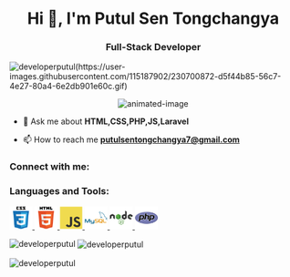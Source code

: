 <h1 align="center">Hi 👋, I'm Putul Sen Tongchangya</h1>
<h3 align="center">Full-Stack Developer</h3>

<p align="left"> <img src="https://komarev.com/ghpvc/?username=developerputul&label=Profile%20views&color=0e75b6&style=flat" alt="developerputul" />(https://user-images.githubusercontent.com/115187902/230700872-d5f44b85-56c7-4e27-80a4-6e2db901e60c.gif) </p>

<p align="center"><img src="https://media.licdn.com/dms/image/D4E12AQGWZAOnLDRaQw/article-cover_image-shrink_600_2000/0/1656679844338?e=2147483647&v=beta&t=LXuiCyZghSphTvRRmE7VHke8tY9dUz1o6NTErlbbItQ" alt="animated-image" /> </p>

- 💬 Ask me about **HTML,CSS,PHP,JS,Laravel**

- 📫 How to reach me **putulsentongchangya7@gmail.com**

<h3 align="left">Connect with me:</h3>
<p align="left">
</p>

<h3 align="left">Languages and Tools:</h3>
<p align="left"> <a href="https://www.w3schools.com/css/" target="_blank" rel="noreferrer"> <img src="https://raw.githubusercontent.com/devicons/devicon/master/icons/css3/css3-original-wordmark.svg" alt="css3" width="40" height="40"/> </a> <a href="https://www.w3.org/html/" target="_blank" rel="noreferrer"> <img src="https://raw.githubusercontent.com/devicons/devicon/master/icons/html5/html5-original-wordmark.svg" alt="html5" width="40" height="40"/> </a> <a href="https://developer.mozilla.org/en-US/docs/Web/JavaScript" target="_blank" rel="noreferrer"> <img src="https://raw.githubusercontent.com/devicons/devicon/master/icons/javascript/javascript-original.svg" alt="javascript" width="40" height="40"/> </a> <a href="https://www.mysql.com/" target="_blank" rel="noreferrer"> <img src="https://raw.githubusercontent.com/devicons/devicon/master/icons/mysql/mysql-original-wordmark.svg" alt="mysql" width="40" height="40"/> </a> <a href="https://nodejs.org" target="_blank" rel="noreferrer"> <img src="https://raw.githubusercontent.com/devicons/devicon/master/icons/nodejs/nodejs-original-wordmark.svg" alt="nodejs" width="40" height="40"/> </a> <a href="https://www.php.net" target="_blank" rel="noreferrer"> <img src="https://raw.githubusercontent.com/devicons/devicon/master/icons/php/php-original.svg" alt="php" width="40" height="40"/> </a> </p>

<p><img align="left" src="https://github-readme-stats.vercel.app/api/top-langs?username=developerputul&show_icons=true&locale=en&layout=compact" alt="developerputul" /></p>

<p>&nbsp;<img align="center" src="https://github-readme-stats.vercel.app/api?username=developerputul&show_icons=true&locale=en" alt="developerputul" /></p>

<p><img align="center" src="https://github-readme-streak-stats.herokuapp.com/?user=developerputul&" alt="developerputul" /></p>
